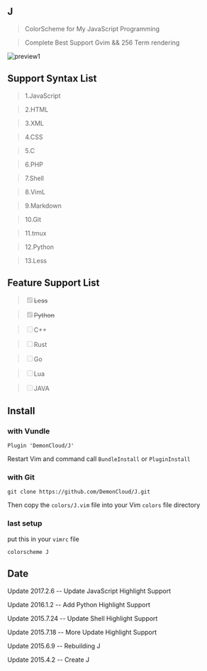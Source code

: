 ## J

> ColorScheme for My JavaScript Programming

> Complete Best Support Gvim && 256 Term rendering

<img src="http://7j1zwt.com1.z0.glb.clouddn.com/%E5%B1%8F%E5%B9%95%E5%BF%AB%E7%85%A7%202017-01-06%20%E4%B8%8B%E5%8D%882.56.19.png" alt="preview1"></img>


## Support Syntax List

>	1.JavaScript

>	2.HTML

>	3.XML

>	4.CSS

>	5.C

>	6.PHP

>	7.Shell

>	8.VimL

>	9.Markdown

>	10.Git

>	11.tmux

>	12.Python

>	13.Less

## Feature Support List

>	<del><input type="checkbox" disabled checked>Less</del>

>	<del><input type="checkbox" disabled checked>Python</del>

>	<input type="checkbox" disabled>C++

>	<input type="checkbox" disabled>Rust

>	<input type="checkbox" disabled>Go

>	<input type="checkbox" disabled>Lua

>	<input type="checkbox" disabled>JAVA

## Install

### with Vundle 

``Plugin 'DemonCloud/J'``

 Restart Vim and command call ``BundleInstall`` or ``PluginInstall``

### with Git 

``git clone https://github.com/DemonCloud/J.git``

 Then copy the ``colors/J.vim`` file into your Vim ``colors`` file directory

### last setup
 put this in your ``vimrc`` file

``colorscheme J``


## Date
Update  2017.2.6 -- Update JavaScript Highlight Support

Update  2016.1.2 -- Add Python Highlight Support

Update  2015.7.24 -- Update Shell Highlight Support

Update  2015.7.18 -- More Update Highlight Support

Update  2015.6.9 -- Rebuilding J

Update  2015.4.2 -- Create J
